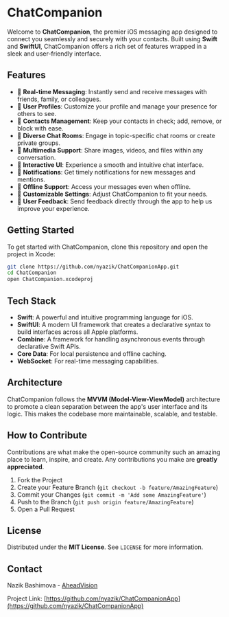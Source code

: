 # ChatCompanion

Welcome to **ChatCompanion**, the premier iOS messaging app designed to connect you seamlessly and securely with your contacts. Built using **Swift** and **SwiftUI**, ChatCompanion offers a rich set of features wrapped in a sleek and user-friendly interface.

## Features

- 🔹 **Real-time Messaging**: Instantly send and receive messages with friends, family, or colleagues.
- 🔹 **User Profiles**: Customize your profile and manage your presence for others to see.
- 🔹 **Contacts Management**: Keep your contacts in check; add, remove, or block with ease.
- 🔹 **Diverse Chat Rooms**: Engage in topic-specific chat rooms or create private groups.
- 🔹 **Multimedia Support**: Share images, videos, and files within any conversation.
- 🔹 **Interactive UI**: Experience a smooth and intuitive chat interface.
- 🔹 **Notifications**: Get timely notifications for new messages and mentions.
- 🔹 **Offline Support**: Access your messages even when offline.
- 🔹 **Customizable Settings**: Adjust ChatCompanion to fit your needs.
- 🔹 **User Feedback**: Send feedback directly through the app to help us improve your experience.

## Getting Started

To get started with ChatCompanion, clone this repository and open the project in Xcode:

```bash
git clone https://github.com/nyazik/ChatCompanionApp.git
cd ChatCompanion
open ChatCompanion.xcodeproj
```
## Tech Stack

- **Swift**: A powerful and intuitive programming language for iOS.
- **SwiftUI**: A modern UI framework that creates a declarative syntax to build interfaces across all Apple platforms.
- **Combine**: A framework for handling asynchronous events through declarative Swift APIs.
- **Core Data**: For local persistence and offline caching.
- **WebSocket**: For real-time messaging capabilities.

## Architecture

ChatCompanion follows the **MVVM (Model-View-ViewModel)** architecture to promote a clean separation between the app's user interface and its logic. This makes the codebase more maintainable, scalable, and testable.

## How to Contribute

Contributions are what make the open-source community such an amazing place to learn, inspire, and create. Any contributions you make are **greatly appreciated**.

1. Fork the Project
2. Create your Feature Branch (`git checkout -b feature/AmazingFeature`)
3. Commit your Changes (`git commit -m 'Add some AmazingFeature'`)
4. Push to the Branch (`git push origin feature/AmazingFeature`)
5. Open a Pull Request

## License

Distributed under the **MIT License**. See `LICENSE` for more information.

## Contact

Nazik Bashimova - [AheadVision](https://www.aheadvision.net/)

Project Link: [https://github.com/nyazik/ChatCompanionApp](https://github.com/nyazik/ChatCompanionApp)
